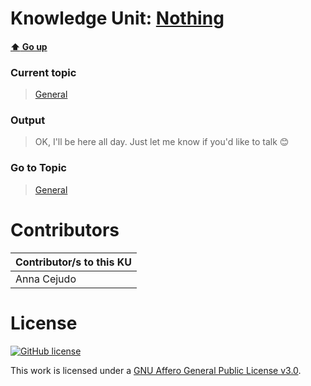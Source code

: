 # Knowledge Unit: [Nothing](../../knowledge_units/general/nothing.md)

#### [:arrow_up: Go up](../../topics/general.md)
### Current topic
> [General](../../topics/general.md)
### Output
> OK, I&#039;ll be here all day. Just let me know if you&#039;d like to talk 😊
### Go to Topic
> [General](../../topics/general.md)


# Contributors

| Contributor/s to this KU |
| - | 
| Anna Cejudo |

# License
[![GitHub license](https://img.shields.io/github/license/inbrainz/cerebro)](https://github.com/inbrainz/cerebro/blob/master/LICENSE)

This work is licensed under a [GNU Affero General Public License v3.0](https://www.gnu.org/licenses/agpl-3.0.txt).